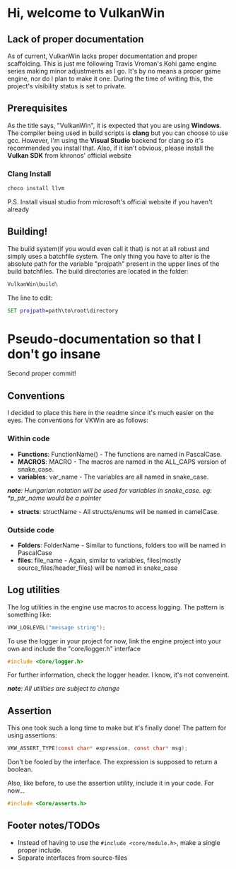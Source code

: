 # Hi, welcome to VulkanWin

## Lack of proper documentation
As of current, VulkanWin lacks proper documentation and proper scaffolding.
This is just me following Travis Vroman's Kohi game engine series making minor adjustments as I go.
It's by no means a proper game engine, nor do I plan to make it one.
During the time of writing this, the project's visibility status is set to private.

## Prerequisites
As the title says, "VulkanWin", it is expected that you are using **Windows**.
The compiler being used in build scripts is **clang** but you can choose to use gcc.
However, I'm using the **Visual Studio** backend for clang so it's recommended you install that.
Also, if it isn't obvious, please install the **Vulkan SDK** from khronos' official website

### Clang Install
```sh
choco install llvm
```
P.S. Install visual studio from microsoft's official website if you haven't already

## Building!
The build system(if you would even call it that) is not at all robust and simply uses a batchfile system.
The only thing you have to alter is the absolute path for the variable "projpath" present in the upper lines of the build batchfiles.
The build directories are located in the folder:

```sh
VulkanWin\build\
```

The line to edit:
```bat
SET projpath=path\to\root\directory
```

# Pseudo-documentation so that I don't go insane
Second proper commit!

## Conventions
I decided to place this here in the readme since it's much easier on the eyes.
The conventions for VKWin are as follows:

### Within code
- **Functions**: FunctionName() - The functions are named in PascalCase.
- **MACROS**: MACRO - The macros are named in the ALL_CAPS version of snake_case.
- **variables**: var_name - The variables are all named in snake_case.

***note**: Hungarian notation will be used for variables in snake_case. eg: \*p_ptr_name would be a pointer*

- **structs**: structName - All structs/enums will be named in camelCase.

### Outside code
- **Folders**: FolderName - Similar to functions, folders too will be named in PascalCase
- **files**: file_name - Again, similar to variables, files(mostly source_files/header_files) will be named in snake_case

## Log utilities
The log utilities in the engine use macros to access logging.
The pattern is something like:
```c
VKW_LOGLEVEL("message string");
```

To use the logger in your project for now, link the engine project into your own and include the "core/logger.h" interface

```c
#include <Core/logger.h>
```

For further information, check the logger header. I know, it's not conveneint.

***note**: All utilities are subject to change*

## Assertion
This one took such a long time to make but it's finally done!
The pattern for using assertions:
```c
VKW_ASSERT_TYPE(const char* expression, const char* msg);
```
Don't be fooled by the interface. The expression is supposed to return a boolean.

Also, like before, to use the assertion utility, include it in your code. For now...

```c
#include <Core/asserts.h>
```

## Footer notes/TODOs
- Instead of having to use the `#include <core/module.h>`, make a single proper include.
- Separate interfaces from source-files
